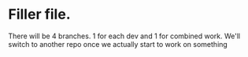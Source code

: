 # Filler file.

There will be 4 branches. 1 for each dev and 1 for combined work. We'll switch
to another repo once we actually start to work on something
